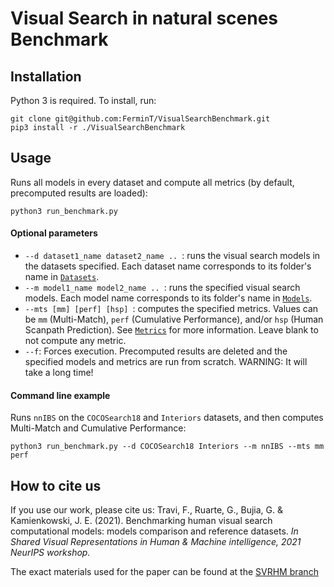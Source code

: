 # Visual Search in natural scenes Benchmark

## Installation
Python 3 is required. To install, run:
```
git clone git@github.com:FerminT/VisualSearchBenchmark.git
pip3 install -r ./VisualSearchBenchmark
```

## Usage
Runs all models in every dataset and compute all metrics (by default, precomputed results are loaded):
```
python3 run_benchmark.py
```

#### Optional parameters
* ```--d dataset1_name dataset2_name .. ```: runs the visual search models in the datasets specified. Each dataset name corresponds to its folder's name in [```Datasets```](./Datasets).
* ```--m model1_name model2_name .. ```: runs the specified visual search models. Each model name corresponds to its folder's name in [```Models```](./Models).
* ```--mts [mm] [perf] [hsp] ```: computes the specified metrics. Values can be ```mm``` (Multi-Match), ```perf``` (Cumulative Performance), and/or ```hsp``` (Human Scanpath Prediction). See [```Metrics```](./Metrics) for more information. Leave blank to not compute any metric.
* ```--f```: Forces execution. Precomputed results are deleted and the specified models and metrics are run from scratch. WARNING: It will take a long time!

#### Command line example
Runs ```nnIBS``` on the ```COCOSearch18``` and ```Interiors``` datasets, and then computes Multi-Match and Cumulative Performance:
```
python3 run_benchmark.py --d COCOSearch18 Interiors --m nnIBS --mts mm perf
```
## How to cite us
If you use our work, please cite us:
Travi, F., Ruarte, G., Bujia, G. & Kamienkowski, J. E. (2021). Benchmarking human visual search computational models: models comparison and reference datasets. *In Shared Visual Representations in Human & Machine intelligence, 2021 NeurIPS workshop.*

The exact materials used for the paper can be found at the [SVRHM branch](https://github.com/FerminT/VisualSearchBenchmark/tree/SVRHM)
